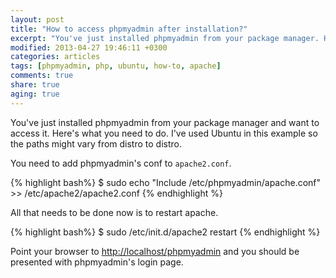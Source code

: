```yaml
---
layout: post
title: "How to access phpmyadmin after installation?"
excerpt: "You've just installed phpmyadmin from your package manager. Here's what you need to do in order to access it"
modified: 2013-04-27 19:46:11 +0300
categories: articles
tags: [phpmyadmin, php, ubuntu, how-to, apache]
comments: true
share: true
aging: true
---
```


You've just installed phpmyadmin from your package manager and want to access it. Here's what you need to do. I've used Ubuntu in this example so the paths might vary from distro to distro.

You need to add phpmyadmin's conf to `apache2.conf`.

{% highlight bash%}
$ sudo echo "Include /etc/phpmyadmin/apache.conf" >> /etc/apache2/apache2.conf
{% endhighlight %}

All that needs to be done now is to restart apache.

{% highlight bash%}
$ sudo /etc/init.d/apache2 restart
{% endhighlight %}

Point your browser to [http://localhost/phpmyadmin](http://localhost/phpmyadmin "phpmyadmin localhost") and you should be presented with phpmyadmin's login page.
